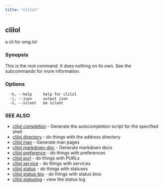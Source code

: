 ```yaml
---
title: "clilol"
---
```

## clilol

a cli for omg.lol

### Synopsis

This is the root command. It does nothing on its own.
See the subcommands for more information.

### Options

```
  -h, --help     help for clilol
  -j, --json     output json
  -s, --silent   be silent
```

### SEE ALSO

* [clilol completion](clilol_completion.md)	 - Generate the autocompletion script for the specified shell
* [clilol directory](clilol_directory.md)	 - do things with the address directory
* [clilol man](clilol_man.md)	 - Generate man pages
* [clilol markdown-doc](clilol_markdown-doc.md)	 - Generate markdown docs
* [clilol preference](clilol_preference.md)	 - do things with preferences
* [clilol purl](clilol_purl.md)	 - do things with PURLs
* [clilol service](clilol_service.md)	 - do things with services
* [clilol status](clilol_status.md)	 - do things with statuses
* [clilol status-bio](clilol_status-bio.md)	 - do things with status bios
* [clilol statuslog](clilol_statuslog.md)	 - view the status log

